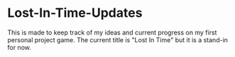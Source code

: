 # Lost-In-Time-Updates
This is made to keep track of my ideas and current progress on my first personal project game. The current title is "Lost In Time" but it is a stand-in for now.
